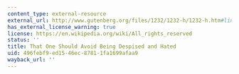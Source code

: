 ```yaml
---
content_type: external-resource
external_url: http://www.gutenberg.org/files/1232/1232-h/1232-h.htm#link2HCH0019
has_external_license_warning: true
license: https://en.wikipedia.org/wiki/All_rights_reserved
status: ''
title: That One Should Avoid Being Despised and Hated
uid: 496febf9-ed15-46ec-8781-1fa1699afaa9
wayback_url: ''
---
```

